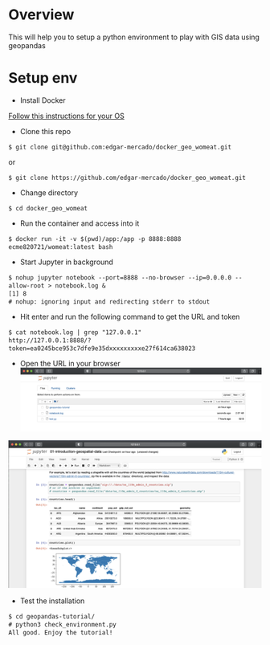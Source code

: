 # Overview
This will help you to setup a python environment to play with GIS data using geopandas

# Setup env

- Install Docker

[Follow this instructions for your OS](https://docs.docker.com/get-docker/)

- Clone this repo

```
$ git clone git@github.com:edgar-mercado/docker_geo_womeat.git
```

or

```
$ git clone https://github.com/edgar-mercado/docker_geo_womeat.git

```

- Change directory

```
$ cd docker_geo_womeat
```

- Run the container and access into it

```
$ docker run -it -v $(pwd)/app:/app -p 8888:8888 ecme820721/womeat:latest bash
```

- Start Jupyter in background

```
$ nohup jupyter notebook --port=8888 --no-browser --ip=0.0.0.0 --allow-root > notebook.log &
[1] 8
# nohup: ignoring input and redirecting stderr to stdout
```

- Hit enter and run the following command to get the URL and token

```
$ cat notebook.log | grep "127.0.0.1"
http://127.0.0.1:8888/?token=ea0245bce953c7dfe9e35dxxxxxxxxxe27f614ca638023
```

- Open the URL in your browser
![](img/screenshot.png)

![](img/screenshot2.png)

- Test the installation

```
$ cd geopandas-tutorial/
# python3 check_environment.py
All good. Enjoy the tutorial!
```
